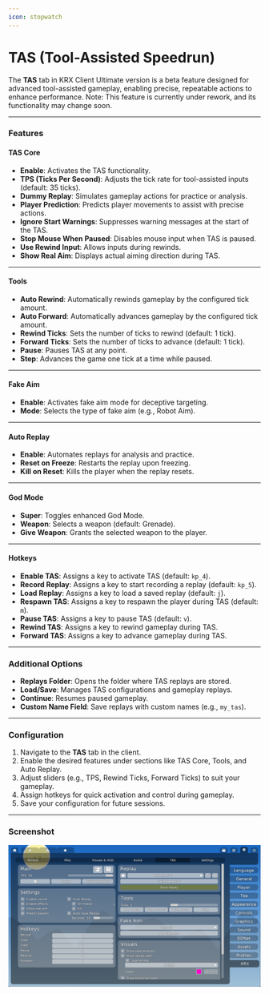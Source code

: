 ```yaml
---
icon: stopwatch
---
```


# TAS (Tool-Assisted Speedrun)

The **TAS** tab in KRX Client Ultimate version is a beta feature designed for advanced tool-assisted gameplay, enabling precise, repeatable actions to enhance performance. Note: This feature is currently under rework, and its functionality may change soon.

---

### **Features**

#### **TAS Core**
- **Enable**: Activates the TAS functionality.
- **TPS (Ticks Per Second)**: Adjusts the tick rate for tool-assisted inputs (default: 35 ticks).
- **Dummy Replay**: Simulates gameplay actions for practice or analysis.
- **Player Prediction**: Predicts player movements to assist with precise actions.
- **Ignore Start Warnings**: Suppresses warning messages at the start of the TAS.
- **Stop Mouse When Paused**: Disables mouse input when TAS is paused.
- **Use Rewind Input**: Allows inputs during rewinds.
- **Show Real Aim**: Displays actual aiming direction during TAS.

---

#### **Tools**
- **Auto Rewind**: Automatically rewinds gameplay by the configured tick amount.
- **Auto Forward**: Automatically advances gameplay by the configured tick amount.
- **Rewind Ticks**: Sets the number of ticks to rewind (default: 1 tick).
- **Forward Ticks**: Sets the number of ticks to advance (default: 1 tick).
- **Pause**: Pauses TAS at any point.
- **Step**: Advances the game one tick at a time while paused.

---

#### **Fake Aim**
- **Enable**: Activates fake aim mode for deceptive targeting.
- **Mode**: Selects the type of fake aim (e.g., Robot Aim).

---

#### **Auto Replay**
- **Enable**: Automates replays for analysis and practice.
- **Reset on Freeze**: Restarts the replay upon freezing.
- **Kill on Reset**: Kills the player when the replay resets.

---

#### **God Mode**
- **Super**: Toggles enhanced God Mode.
- **Weapon**: Selects a weapon (default: Grenade).
- **Give Weapon**: Grants the selected weapon to the player.

---

#### **Hotkeys**
- **Enable TAS**: Assigns a key to activate TAS (default: `kp_4`).
- **Record Replay**: Assigns a key to start recording a replay (default: `kp_5`).
- **Load Replay**: Assigns a key to load a saved replay (default: `j`).
- **Respawn TAS**: Assigns a key to respawn the player during TAS (default: `m`).
- **Pause TAS**: Assigns a key to pause TAS (default: `v`).
- **Rewind TAS**: Assigns a key to rewind gameplay during TAS.
- **Forward TAS**: Assigns a key to advance gameplay during TAS.

---

### **Additional Options**
- **Replays Folder**: Opens the folder where TAS replays are stored.
- **Load/Save**: Manages TAS configurations and gameplay replays.
- **Continue**: Resumes paused gameplay.
- **Custom Name Field**: Save replays with custom names (e.g., `my_tas`).

---

### **Configuration**
1. Navigate to the **TAS** tab in the client.
2. Enable the desired features under sections like TAS Core, Tools, and Auto Replay.
3. Adjust sliders (e.g., TPS, Rewind Ticks, Forward Ticks) to suit your gameplay.
4. Assign hotkeys for quick activation and control during gameplay.
5. Save your configuration for future sessions.

---

### **Screenshot**
![TAS Menu](https://raw.githubusercontent.com/Krixx1337/krxclient-docs/refs/heads/main/images/tas-menu.png)
